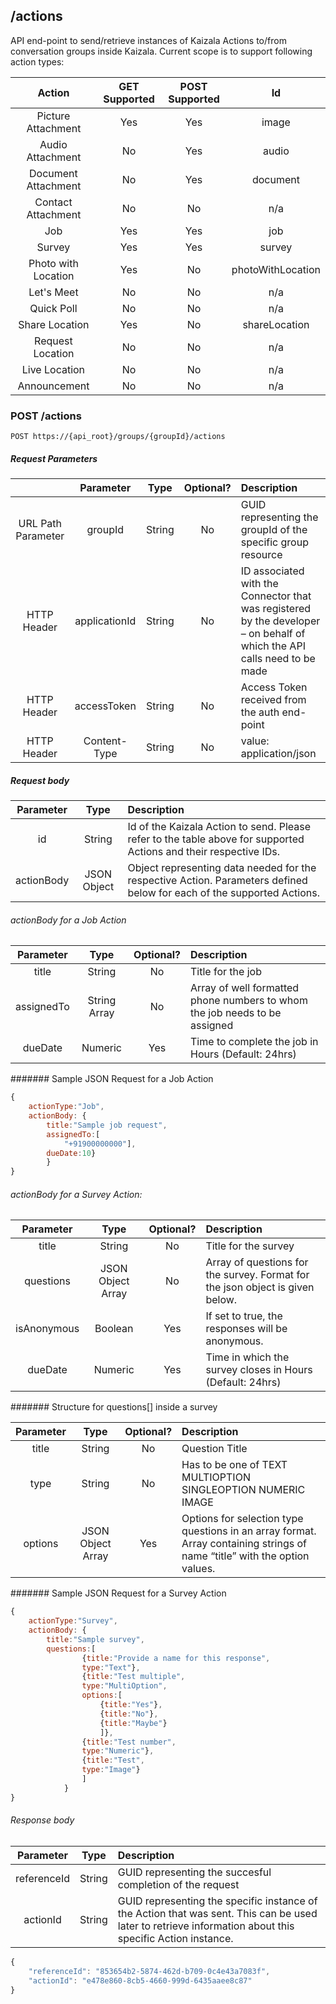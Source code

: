 ## /actions
API end-point to send/retrieve instances of Kaizala Actions to/from conversation groups inside Kaizala. Current scope is to support following action types:

| Action | GET Supported | POST Supported | Id |
| :---: | :---: | :---: | :---: |
| Picture Attachment | Yes | Yes | image |
| Audio Attachment | No | Yes | audio |
| Document Attachment | No | Yes | document |
| Contact Attachment | No | No | n/a |
| Job | Yes | Yes | job |
| Survey | Yes | Yes | survey |
| Photo with Location | Yes | No | photoWithLocation |
| Let's Meet | No | No | n/a |
| Quick Poll | No | No | n/a |
| Share Location | Yes | No | shareLocation |
| Request Location | No | No | n/a |
| Live Location | No | No | n/a |
| Announcement | No | No | n/a |

### POST /actions

    POST https://{api_root}/groups/{groupId}/actions

##### Request Parameters

|  | Parameter | Type | Optional? | Description |
| :---: | :---: | :---: | :---:	| :--- |
| URL Path Parameter | groupId | String | No | GUID representing the groupId of the specific group resource |
| HTTP Header | applicationId | String | No | ID associated with the Connector that was registered by the developer – on behalf of which the API calls need to be made |
| HTTP Header | accessToken | String | No | Access Token received from the auth end-point |
| HTTP Header | Content-Type | String | No | value: application/json |

##### Request body

| Parameter | Type | Description |
| :---: | :---: | :--- |
| id | String | Id of the Kaizala Action to send. Please refer to the table above for supported Actions and their respective IDs. |
| actionBody | JSON Object | Object representing data needed for the respective Action. Parameters defined below for each of the supported Actions. |

###### actionBody for a Job Action

| Parameter | Type | Optional? | Description |
| :---: | :---: | :---:	| :--- |
| title | String | No | Title for the job |
| assignedTo | String Array | No | Array of well formatted phone numbers to whom the job needs to be assigned |
| dueDate | Numeric | Yes | Time to complete the job in Hours (Default: 24hrs) |

####### Sample JSON Request for a Job Action

```javascript
{
    actionType:"Job",
    actionBody: {
        title:"Sample job request",
        assignedTo:[
            "+91900000000"],
        dueDate:10}
        }
}
```

###### actionBody for a Survey Action:

| Parameter | Type | Optional? | Description |
| :---: | :---: | :---:	| :--- |
| title | String | No | Title for the survey |
| questions | JSON Object Array | No | Array of questions for the survey. Format for the json object is given below. |
| isAnonymous | Boolean | Yes | If set to true, the responses will be anonymous. |
| dueDate | Numeric | Yes | Time in which the survey closes in Hours (Default: 24hrs) |

####### Structure for questions[] inside a survey

| Parameter | Type | Optional? | Description |
| :---: | :---: | :---:	| :--- |
| title | String | No | Question Title |
| type | String | No | Has to be one of TEXT MULTIOPTION SINGLEOPTION NUMERIC IMAGE |
| options | JSON Object Array | Yes | Options for selection type questions in an array format. Array containing strings of name “title” with the option values. |

####### Sample JSON Request for a Survey Action

```javascript
{
    actionType:"Survey",
    actionBody: {
        title:"Sample survey",
        questions:[
                {title:"Provide a name for this response",
                type:"Text"},
                {title:"Test multiple",
                type:"MultiOption",
                options:[
                    {title:"Yes"},
                    {title:"No"},
                    {title:"Maybe"}
                    ]},
                {title:"Test number",
                type:"Numeric"},
                {title:"Test",
                type:"Image"}
                ]
            }
}
```

###### Response body

| Parameter | Type | Description |
| :---: | :---: | :--- |
| referenceId | String | GUID representing the succesful completion of the request |
| actionId | String | GUID representing the specific instance of the Action that was sent. This can be used later to retrieve information about this specific Action instance. |

```javascript
{
    "referenceId": "853654b2-5874-462d-b709-0c4e43a7083f",
    "actionId": "e478e860-8cb5-4660-999d-6435aaee8c87"
}
```